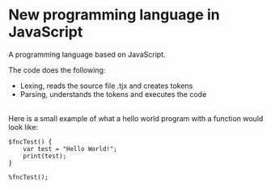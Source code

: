 # New programming language in JavaScript
A programming language based on JavaScript. 

The code does the following:

- Lexing, reads the source file .tjx and creates tokens
- Parsing, understands the tokens and executes the code
<br/>
Here is a small example of what a hello world program with a function would look like:

```
$fncTest() {
    var test = "Hello World!";
    print(test);
}

%fncTest();
```
